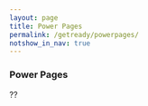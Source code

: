 ```yaml
---
layout: page
title: Power Pages
permalink: /getready/powerpages/
notshow_in_nav: true
---
```


### Power Pages

??
